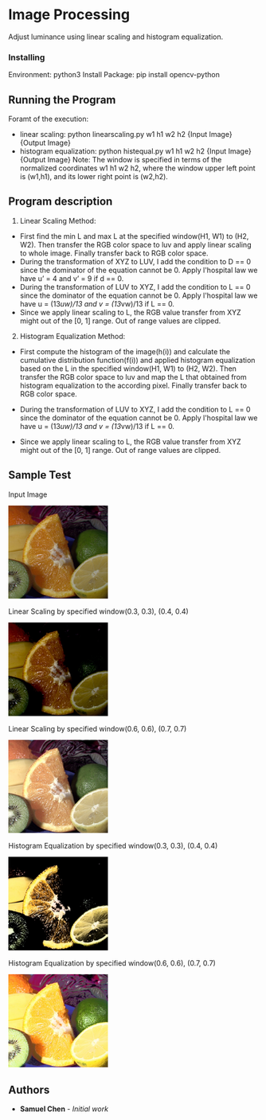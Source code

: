 # Image Processing

Adjust luminance using linear scaling and histogram equalization.

### Installing

Environment: python3
Install Package: pip install opencv-python

## Running the Program

Foramt of the execution: 
- linear scaling: python linearscaling.py w1 h1 w2 h2 {Input Image} {Output Image}
- histogram equalization: python histequal.py w1 h1 w2 h2 {Input Image} {Output Image}
Note: The window is specified in terms of the normalized coordinates w1 h1 w2 h2, where the window
upper left point is (w1,h1), and its lower right point is (w2,h2).

## Program description
1. Linear Scaling Method:
- First find the min L and max L at the specified window(H1, W1) to (H2, W2).
Then transfer the RGB color space to luv and apply linear scaling to whole image. 
Finally transfer back to RGB color space.
- During the transformation of XYZ to LUV, I add the condition to D == 0 since the dominator of the equation cannot be 0. Apply l'hospital law we have u’ = 4 and v’ = 9 if d == 0.
- During the transformation of LUV to XYZ, I add the condition to L == 0 since the dominator of the equation cannot be 0. Apply l'hospital law we have u = (13*uw)/13 and v = (13*vw)/13 if L == 0.
- Since we apply linear scaling to L, the RGB value transfer from XYZ might out of the [0, 1] range.
Out of range values are clipped. 

2. Histogram Equalization Method:
- First compute the histogram of the image(h(i)) and calculate the cumulative distribution function(f(i)) and applied histogram equalization based on the L in the specified window(H1, W1) to (H2, W2).
Then transfer the RGB color space to luv and map the L that obtained from histogram equalization to the according pixel.
Finally transfer back to RGB color space.

- During the transformation of LUV to XYZ, I add the condition to L == 0 since the dominator of the equation cannot be 0. Apply l'hospital law we have u = (13*uw)/13 and v = (13*vw)/13 if L == 0.

- Since we apply linear scaling to L, the RGB value transfer from XYZ might out of the [0, 1] range.
Out of range values are clipped. 

## Sample Test
Input Image
<p align="Left">
  <img src="https://github.com/samuel5qqq/-Image-Processing/blob/master/Sample%20Test/fruits.jpg" width="200"/>
</p>

Linear Scaling by specified window(0.3, 0.3), (0.4, 0.4)
<p align="Left">
  <img src="https://github.com/samuel5qqq/-Image-Processing/blob/master/Sample%20Test/lsout1.jpg" width="200"/>
</p>

Linear Scaling by specified window(0.6, 0.6), (0.7, 0.7)
<p align="Left">
  <img src="https://github.com/samuel5qqq/-Image-Processing/blob/master/Sample%20Test/lsout2.jpg" width="200"/>
</p>

Histogram Equalization by specified window(0.3, 0.3), (0.4, 0.4)
<p align="Left">
  <img src="https://github.com/samuel5qqq/-Image-Processing/blob/master/Sample%20Test/heout1.jpg" width="200"/>
</p>

Histogram Equalization by specified window(0.6, 0.6), (0.7, 0.7)
<p align="Left">
  <img src="https://github.com/samuel5qqq/-Image-Processing/blob/master/Sample%20Test/heout2.jpg" width="200"/>
</p>

## Authors

* **Samuel Chen** - *Initial work*



